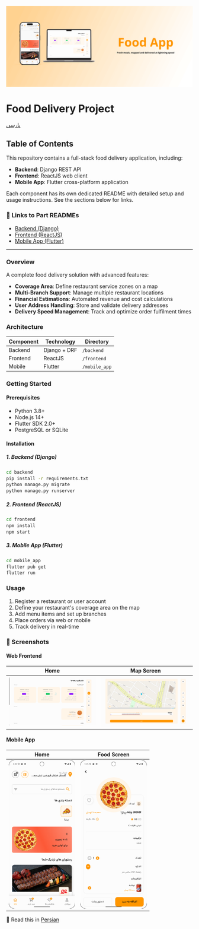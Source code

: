 
![alt-text](mockups/banner.png "Header Card")

# Food Delivery Project
[پارسی](README_FA.md)


## Table of Contents

This repository contains a full-stack food delivery application, including:

- **Backend**: Django REST API
- **Frontend**: ReactJS web client
- **Mobile App**: Flutter cross-platform application

Each component has its own dedicated README with detailed setup and usage instructions. See the sections below for links.

### 🔗 Links to Part READMEs
- [Backend (Django)](backend/README.md)
- [Frontend (ReactJS)](frontend/README.md)
- [Mobile App (Flutter)](../mobile_app/README.md)


---

### Overview
A complete food delivery solution with advanced features:

- **Coverage Area**: Define restaurant service zones on a map
- **Multi-Branch Support**: Manage multiple restaurant locations
- **Financial Estimations**: Automated revenue and cost calculations
- **User Address Handling**: Store and validate delivery addresses
- **Delivery Speed Management**: Track and optimize order fulfilment times

### Architecture

| Component | Technology            | Directory       |
|-----------|-----------------------|-----------------|
| Backend   | Django + DRF          | `/backend`      |
| Frontend  | ReactJS               | `/frontend`     |
| Mobile    | Flutter               | `/mobile_app`   |

### Getting Started

#### Prerequisites
- Python 3.8+
- Node.js 14+
- Flutter SDK 2.0+
- PostgreSQL or SQLite

#### Installation

##### 1. Backend (Django)
```bash
cd backend
pip install -r requirements.txt
python manage.py migrate
python manage.py runserver
```

##### 2. Frontend (ReactJS)
```bash
cd frontend
npm install
npm start
```

##### 3. Mobile App (Flutter)
```bash
cd mobile_app
flutter pub get
flutter run
```

### Usage

1. Register a restaurant or user account
2. Define your restaurant's coverage area on the map
3. Add menu items and set up branches
4. Place orders via web or mobile
5. Track delivery in real-time

### 📸 Screenshots

#### Web Frontend

| Home | Map Screen |
|----------------------|----------------------|
|<img src="screenshots/home-windows.png" style="width:100%">|<img src="screenshots/map-windows.png" style="width:100%">|


#### Mobile App
| Home | Food Screen |
|----------------------|----------------------|
|<img src="screenshots/home_screen.png" style="height:400px;">|<img src="screenshots/single-sreen.png" style="height:400px">|


📄 Read this in [Persian](README_FA.md)
